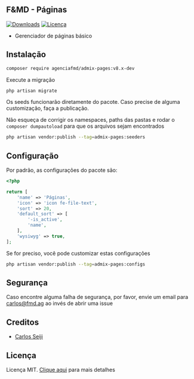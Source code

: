 ## F&MD - Páginas

[![Downloads](https://img.shields.io/packagist/dt/agenciafmd/admix-pages.svg?style=flat-square)](https://packagist.org/packages/agenciafmd/admix-pages)
[![Licença](https://img.shields.io/badge/license-MIT-brightgreen.svg?style=flat-square)](LICENSE.md)

- Gerenciador de páginas básico

## Instalação

```bash
composer require agenciafmd/admix-pages:v8.x-dev
```

Execute a migração

```bash
php artisan migrate
```

Os seeds funcionarão diretamente do pacote. Caso precise de alguma customização, faça a publicação.

Não esqueça de corrigir os namespaces, paths das pastas e rodar o `composer dumpautoload` para que os arquivos sejam encontrados

```bash
php artisan vendor:publish --tag=admix-pages:seeders
```

## Configuração

Por padrão, as configurações do pacote são:

```php
<?php

return [
    'name' => 'Páginas',
    'icon' => 'icon fe-file-text',
    'sort' => 20,
    'default_sort' => [
        '-is_active',
        'name',
    ],
    'wysiwyg' => true,
];
```

Se for preciso, você pode customizar estas configurações

```bash
php artisan vendor:publish --tag=admix-pages:configs
```


## Segurança

Caso encontre alguma falha de segurança, por favor, envie um email para carlos@fmd.ag ao invés de abrir uma issue

## Creditos

- [Carlos Seiji](https://github.com/cstamagawa)

## Licença

Licença MIT. [Clique aqui](LICENSE.md) para mais detalhes